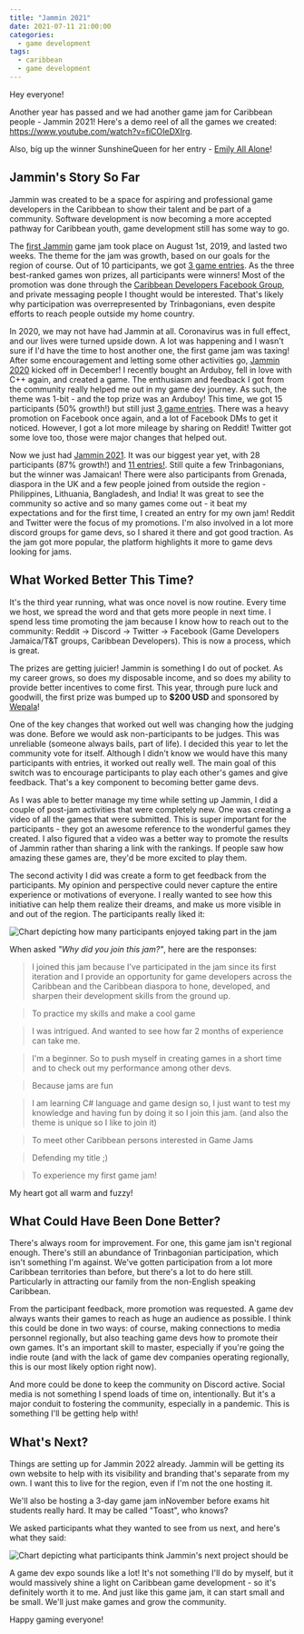```yaml
---
title: "Jammin 2021"
date: 2021-07-11 21:00:00
categories:
  - game development
tags:
  - caribbean
  - game development
---
```


Hey everyone!

Another year has passed and we had another game jam for Caribbean people \- Jammin 2021! Here's a demo reel of all the games we created: https://www.youtube.com/watch?v=fiCOIeDXIrg.

Also, big up the winner SunshineQueen for her entry - [Emily All Alone](https://sunshinequeen.itch.io/emily-all-alone)!

## Jammin's Story So Far

Jammin was created to be a space for aspiring and professional game developers in the Caribbean to show their talent and be part of a community. Software development is now becoming a more accepted pathway for Caribbean youth, game development still has some way to go.

The [first Jammin](https://itch.io/jam/jammin-2019) game jam took place on August 1st, 2019, and lasted two weeks. The theme for the jam was growth, based on our goals for the region of course. Out of 10 participants, we got [3 game entries](https://itch.io/jam/jammin-2019/results). As the three best-ranked games won prizes, all participants were winners! Most of the promotion was done through the [Caribbean Developers Facebook Group](https://www.facebook.com/groups/devcarib), and private messaging people I thought would be interested. That's likely why participation was overrepresented by Trinbagonians, even despite efforts to reach people outside my home country.

In 2020, we may not have had Jammin at all. Coronavirus was in full effect, and our lives were turned upside down. A lot was happening and I wasn't sure if I'd have the time to host another one, the first game jam was taxing! After some encouragement and letting some other activities go, [Jammin 2020](https://itch.io/jam/jammin-2020) kicked off in December! I recently bought an Arduboy, fell in love with C++ again, and created a game. The enthusiasm and feedback I got from the community really helped me out in my game dev journey. As such, the theme was 1-bit \- and the top prize was an Arduboy! This time, we got 15 participants (50% growth!) but still just [3 game entries](https://itch.io/jam/jammin-2020/results). There was a heavy promotion on Facebook once again, and a lot of Facebook DMs to get it noticed. However, I got a lot more mileage by sharing on Reddit! Twitter got some love too, those were major changes that helped out.

Now we just had [Jammin 2021](https://itch.io/jam/jammin-2021). It was our biggest year yet, with 28 participants (87% growth!) and [11 entries!](https://itch.io/jam/jammin-2021). Still quite a few Trinbagonians, but the winner was Jamaican! There were also participants from Grenada, diaspora in the UK and a few people joined from outside the region - Philippines, Lithuania, Bangladesh, and India! It was great to see the community so active and so many games come out - it beat my expectations and for the first time, I created an entry for my own jam! Reddit and Twitter were the focus of my promotions. I'm also involved in a lot more discord groups for game devs, so I shared it there and got good traction. As the jam got more popular, the platform highlights it more to game devs looking for jams.

## What Worked Better This Time?

It's the third year running, what was once novel is now routine. Every time we host, we spread the word and that gets more people in next time. I spend less time promoting the jam because I know how to reach out to the community: Reddit -> Discord -> Twitter -> Facebook (Game Developers Jamaica/T&T groups, Caribbean Developers). This is now a process, which is great.

The prizes are getting juicier! Jammin is something I do out of pocket. As my career grows, so does my disposable income, and so does my ability to provide better incentives to come first. This year, through pure luck and goodwill, the first prize was bumped up to **$200 USD** and sponsored by [Wepala](http://wepala.com/)!

One of the key changes that worked out well was changing how the judging was done. Before we would ask non-participants to be judges. This was unreliable (someone always bails, part of life). I decided this year to let the community vote for itself. Although I didn't know we would have this many participants with entries, it worked out really well. The main goal of this switch was to encourage participants to play each other's games and give feedback. That's a key component to becoming better game devs.

As I was able to better manage my time while setting up Jammin, I did a couple of post-jam activities that were completely new. One was creating a video of all the games that were submitted. This is super important for the participants - they got an awesome reference to the wonderful games they created. I also figured that a video was a better way to promote the results of Jammin rather than sharing a link with the rankings. If people saw how amazing these games are, they'd be more excited to play them.

The second activity I did was create a form to get feedback from the participants. My opinion and perspective could never capture the entire experience or motivations of everyone. I really wanted to see how this initiative can help them realize their dreams, and make us more visible in and out of the region. The participants really liked it:

![Chart depicting how many participants enjoyed taking part in the jam](/images/posts/jammin-2021-01.png)

When asked _"Why did you join this jam?"_, here are the responses:

> I joined this jam because I've participated in the jam since its first iteration and I provide an opportunity for game developers across the Caribbean and the Caribbean diaspora to hone, developed, and sharpen their development skills from the ground up.

> To practice my skills and make a cool game

> I was intrigued. And wanted to see how far 2 months of experience can take me.

> I'm a beginner. So to push myself in creating games in a short time and to check out my performance among other devs.

> Because jams are fun

> I am learning C# language and game design so, I just want to test my knowledge and having fun by doing it so I join this jam. (and also the theme is unique so I like to join it)

> To meet other Caribbean persons interested in Game Jams

> Defending my title ;)

> To experience my first game jam!

My heart got all warm and fuzzy!

## What Could Have Been Done Better?

There's always room for improvement. For one, this game jam isn't regional enough. There's still an abundance of Trinbagonian participation, which isn't something I'm against. We've gotten participation from a lot more Caribbean territories than before, but there's a lot to do here still. Particularly in attracting our family from the non-English speaking Caribbean.

From the participant feedback, more promotion was requested. A game dev always wants their games to reach as huge an audience as possible. I think this could be done in two ways: of course, making connections to media personnel regionally, but also teaching game devs how to promote their own games. It's an important skill to master, especially if you're going the indie route (and with the lack of game dev companies operating regionally, this is our most likely option right now).

And more could be done to keep the community on Discord active. Social media is not something I spend loads of time on, intentionally. But it's a major conduit to fostering the community, especially in a pandemic. This is something I'll be getting help with!

## What's Next?

Things are setting up for Jammin 2022 already. Jammin will be getting its own website to help with its visibility and branding that's separate from my own. I want this to live for the region, even if I'm not the one hosting it.

We'll also be hosting a 3-day game jam inNovember before exams hit students really hard. It may be called "Toast", who knows?

We asked participants what they wanted to see from us next, and here's what they said:

![Chart depicting what participants think Jammin's next project should be](/images/posts/jammin-2021-02.png)

A game dev expo sounds like a lot! It's not something I'll do by myself, but it would massively shine a light on Caribbean game development \- so it's definitely worth it to me. And just like this game jam, it can start small and be small. We'll just make games and grow the community.

Happy gaming everyone!
